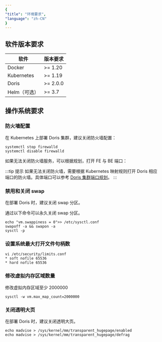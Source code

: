 ```yaml
---
{
"title": "环境要求",
"language": "zh-CN"
}
---
```


<!-- 
Licensed to the Apache Software Foundation (ASF) under one
or more contributor license agreements.  See the NOTICE file
distributed with this work for additional information
regarding copyright ownership.  The ASF licenses this file
to you under the Apache License, Version 2.0 (the
"License"); you may not use this file except in compliance
with the License.  You may obtain a copy of the License at

  http://www.apache.org/licenses/LICENSE-2.0

Unless required by applicable law or agreed to in writing,
software distributed under the License is distributed on an
"AS IS" BASIS, WITHOUT WARRANTIES OR CONDITIONS OF ANY
KIND, either express or implied.  See the License for the
specific language governing permissions and limitations
under the License.
-->

## 软件版本要求

| 软件             | 版本要求      |
|----------------|-----------|
| Docker         | \>= 1.20  |
| Kubernetes     | \>= 1.19  |
| Doris          | \>= 2.0.0 |
| Helm（可选）       | \>= 3.7   |

## 操作系统要求

### 防火墙配置

在 Kubernetes 上部署 Doris 集群，建议关闭防火墙配置：

```shell
systemctl stop firewalld
systemctl disable firewalld
```

如果无法关闭防火墙服务，可以根据规划，打开 FE 与 BE 端口：

:::tip 提示
如果无法关闭防火墙，需要根据 Kubernetes 映射规则打开 Doris 相应端口的防火墙。具体端口可以参考 [Doris 集群端口规划](../standard-deployment.md#端口规划)。
:::


### 禁用和关闭 swap

在部署 Doris 时，建议关闭 swap 分区。

通过以下命令可以永久关闭 swap 分区。

```shell
echo "vm.swappiness = 0">> /etc/sysctl.conf
swapoff -a && swapon -a
sysctl -p
```

### 设置系统最大打开文件句柄数

```shell
vi /etc/security/limits.conf 
* soft nofile 65536
* hard nofile 65536
```

### 修改虚拟内存区域数量

修改虚拟内存区域至少 2000000

```shell
sysctl -w vm.max_map_count=2000000
```

### 关闭透明大页

在部署 Doris 时，建议关闭透明大页。

```shell
echo madvise > /sys/kernel/mm/transparent_hugepage/enabled
echo madvise > /sys/kernel/mm/transparent_hugepage/defrag
```
